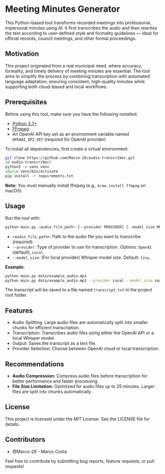 # Meeting Minutes Generator

This Python-based tool transforms recorded meetings into professional, impersonal minutes using AI. It first transcribes the audio and then rewrites the text according to user-defined style and formality guidelines — ideal for official records, council meetings, and other formal proceedings.

## Motivation
This project originated from a real municipal need, where accuracy, formality, and timely delivery of meeting minutes are essential. The tool aims to simplify the process by combining transcription with automated language adaptation, ensuring consistent, high-quality minutes while supporting both cloud-based and local workflows.

## Prerequisites

Before using this tool, make sure you have the following installed:

- [Python 3.7+](https://www.python.org/)
- [FFmpeg](https://ffmpeg.org/)
- An OpenAI API key set as an environment variable named `OPENAI_API_KEY` (required for OpenAI provider)

To install all dependencies, first create a virtual environment:

```bash
git clone https://github.com/Marco-26/audio-transcriber.git
cd audio-transcriber/
python3 -m venv venv
source venv/bin/activate
pip install -r requirements.txt
```

**Note:** You must manually install ffmpeg (e.g., `brew install ffmpeg` on macOS).

## Usage

Run the tool with:

```bash
python main.py <audio_file_path> [--provider PROVIDER] [--model_size MODEL_SIZE]
```

- `<audio_file_path>`: Path to the audio file you want to transcribe (required).
- `--provider`: Type of provider to use for transcription. Options: `OpenAI` (default), `Local`.
- `--model_size`: (For local provider) Whisper model size. Default: `tiny`.

**Example:**

```bash
python main.py data/example_audio.mp3
python main.py data/example_audio.mp3 --provider Local --model_size small
```

The transcript will be saved to a file named `transcript.txt` in the project root folder.

## Features

- Audio Splitting: Large audio files are automatically split into smaller chunks for efficient transcription.
- Transcription: Transcribes audio files using either the OpenAI API or a local Whisper model.
- Output: Saves the transcript as a text file.
- Provider Selection: Choose between OpenAI cloud or local transcription.

## Recommendations

- **Audio Compression:** Compress audio files before transcription for better performance and faster processing.
- **File Size Limitation:** Optimized for audio files up to 25 minutes. Larger files are split into chunks automatically.

## License

This project is licensed under the MIT License. See the LICENSE file for details.

## Contributors

- @Marco-26 - Marco Costa

Feel free to contribute by submitting bug reports, feature requests, or pull requests!
